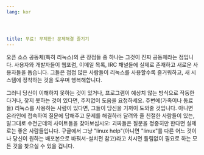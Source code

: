 ```yaml
---
lang: kor




title: ﻿무료! 무제한! 문제해결 즐기기
---
```


오픈 소스 공동체(특히 리눅스)의 큰 장점들 중 하나는 그것이 진짜 공동체라는 점입니다. 사용자와 개발자들이 웹포럼, 이메일 목록, IRC 채널들에 실제로 존재하고 새로운 사용자들을 돕습니다. 그들은 점점 많은 사람들이 리눅스를 사용할수록 즐거워하고, 새 시스템에 정착하는 것을 도우며 행복해합니다.

그러니 당신이 이해하지 못하는 것이 있거나, 프로그램이 예상치 않는 방식으로 작동한다거나, 찾지 못하는 것이 있다면, 주저없이 도움을  요청하세요. 주변에(가족이나 동료들) 리눅스를 사용하는 사람이 있다면, 그들이 당신을 기꺼이 도와줄 것입니다. 아니면 온라인에 접속하여 질문에 답해주고 문제를 해결하러 달려와 줄 친절한 사람들이 있는, 말그대로 수천군데의 사이트들을 찾아보십시오: 괴짜들은 질문을 정중히만 한다면 실제로는 좋은 사람들입니다. 구글에서 그냥 "linux help"(아니면 "linux"를 다른 어느 것이나 당신이 원하는 배포본으로 바꿔서-설치편 참고)라고 치시면 틀림없이 필요로 하는 모든 것을 찾으실 수 있을 겁니다.




